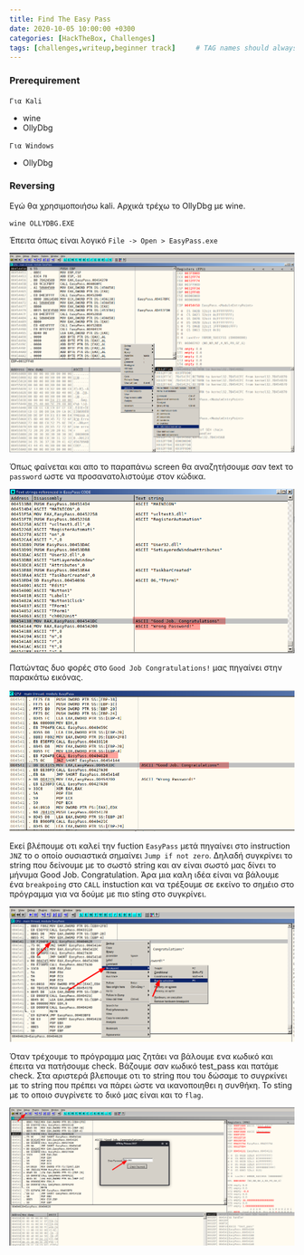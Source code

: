 ```yaml
---
title: Find The Easy Pass
date: 2020-10-05 10:00:00 +0300
categories: [HackTheBox, Challenges]
tags: [challenges,writeup,beginner track]     # TAG names should always be lowercase
---
```


### Prerequirement

`Για Kali`
* wine
* OllyDbg

`Για Windows`
* OllyDbg

### Reversing

Εγώ θα χρησιμοποιήσω kali. Αρχικά τρέχω το OllyDbg με wine.

```shell
wine OLLYDBG.EXE
```
Έπειτα όπως είναι λογικό `File -> Open > EasyPass.exe`

![Desktop View](/assets/img/sample/HTC/find_the_code_screen.png)

Όπως φαίνεται και απο το παραπάνω screen θα αναζητήσουμε σαν text το `password` ωστε να προσανατολιστούμε στον κώδικα.

![Desktop View](/assets/img/sample/HTC/find_password_find_the_easy_password.png)

Πατώντας δυο φορές στο `Good Job Congratulations!` μας πηγαίνει στην παρακάτω εικόνας.

![Desktop View](/assets/img/sample/HTC/find_the_easy_password_assemply.png)

Εκεί βλέπουμε οτι καλεί την fuction `EasyPass` μετά πηγαίνει στο instruction `JNZ` το ο οποίο ουσιαστικά σημαίνει `Jump if not zero`. Δηλαδή συγκρίνει το string που δείνουμε με το σωστό string και αν είναι σωστό μας δίνει το μήνυμα Good Job. Congratulation. 
Άρα μια καλη ιδέα είναι να βάλουμε ένα `breakpoing` στο `CALL` instuction και να τρέξουμε σε εκείνο το σημέιο στο πρόγραμμα για να δούμε με πιο sting στο συγκρίνει.

![Desktop View](/assets/img/sample/HTC/find_the_easy_password_breakpoint.png)

Όταν τρέχουμε το πρόγραμμα μας ζητάει να βάλουμε ενα κωδικό και έπειτα να πατήσουμε check. Βάζουμε σαν κωδικό test_pass και πατάμε check. Στα αριστερά βλεπουμε οτι το string που του δώσαμε το συγρκίνει με το string που πρέπει να πάρει ώστε να ικανοποιηθει η συνθήκη. Το sting με το οποιο συγρίνετε το δικό μας είναι και το `flag`.

![Desktop View](/assets/img/sample/HTC/find_the_easy_password_flag.png)

